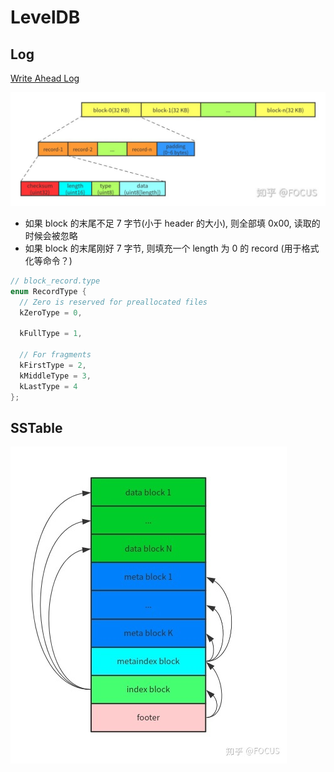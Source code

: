 # LevelDB

## Log

[Write Ahead Log](https://github.com/google/leveldb/blob/master/doc/log_format.md)

![log format](v2-53bceb6e579b860b93fe344ff3b437df_r.jpeg)

- 如果 block 的末尾不足 7 字节(小于 header 的大小), 则全部填 0x00, 读取的时候会被忽略
- 如果 block 的末尾刚好 7 字节, 则填充一个 length 为 0 的 record (用于格式化等命令？)

```cpp
// block_record.type
enum RecordType {
  // Zero is reserved for preallocated files
  kZeroType = 0,

  kFullType = 1,

  // For fragments
  kFirstType = 2,
  kMiddleType = 3,
  kLastType = 4
};
```

## SSTable

![SSTable 格式](v2-969d40895a0659d356c3c2e6bd59f904_r.jpeg)
